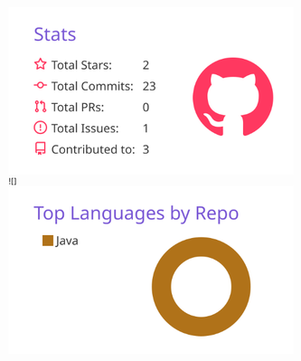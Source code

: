 ![](https://raw.githubusercontent.com/HGWAYEN/HGWAYEN/master/profile-summary-card-output/buefy/3-stats.svg)![]![](https://raw.githubusercontent.com/HGWAYEN/HGWAYEN/master/profile-summary-card-output/buefy/1-repos-per-language.svg)
